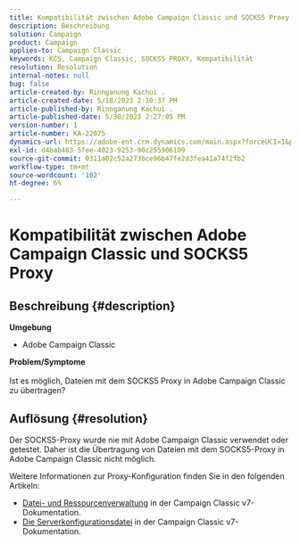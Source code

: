 ```yaml
---
title: Kompatibilität zwischen Adobe Campaign Classic und SOCKS5 Proxy
description: Beschreibung
solution: Campaign
product: Campaign
applies-to: Campaign Classic
keywords: KCS, Campaign Classic, SOCKS5 PROXY, Kompatibilität
resolution: Resolution
internal-notes: null
bug: false
article-created-by: Rinnganung Kachui .
article-created-date: 5/18/2023 2:10:37 PM
article-published-by: Rinnganung Kachui .
article-published-date: 5/30/2023 2:27:05 PM
version-number: 1
article-number: KA-22075
dynamics-url: https://adobe-ent.crm.dynamics.com/main.aspx?forceUCI=1&pagetype=entityrecord&etn=knowledgearticle&id=b10cebbe-85f5-ed11-8848-6045bd0063aa
exl-id: d4bab483-5fee-4023-9253-90c255906109
source-git-commit: 0311a02c52a273bce96b47fe2d3fea41a74f2fb2
workflow-type: tm+mt
source-wordcount: '102'
ht-degree: 6%

---
```


# Kompatibilität zwischen Adobe Campaign Classic und SOCKS5 Proxy

## Beschreibung {#description}

<b>Umgebung</b>
- Adobe Campaign Classic

<b>Problem/Symptome</b><br><br>Ist es möglich, Dateien mit dem SOCKS5 Proxy in Adobe Campaign Classic zu übertragen?<br>

## Auflösung {#resolution}


Der SOCKS5-Proxy wurde nie mit Adobe Campaign Classic verwendet oder getestet. Daher ist die Übertragung von Dateien mit dem SOCKS5-Proxy in Adobe Campaign Classic nicht möglich.

Weitere Informationen zur Proxy-Konfiguration finden Sie in den folgenden Artikeln:

- [Datei- und Ressourcenverwaltung](https://experienceleague.adobe.com/docs/campaign-classic/using/installing-campaign-classic/additional-configurations/file-res-management.html) in der Campaign Classic v7-Dokumentation.
- [Die Serverkonfigurationsdatei](https://experienceleague.adobe.com/docs/campaign-classic/using/installing-campaign-classic/appendices/the-server-configuration-file.html) in der Campaign Classic v7-Dokumentation.
